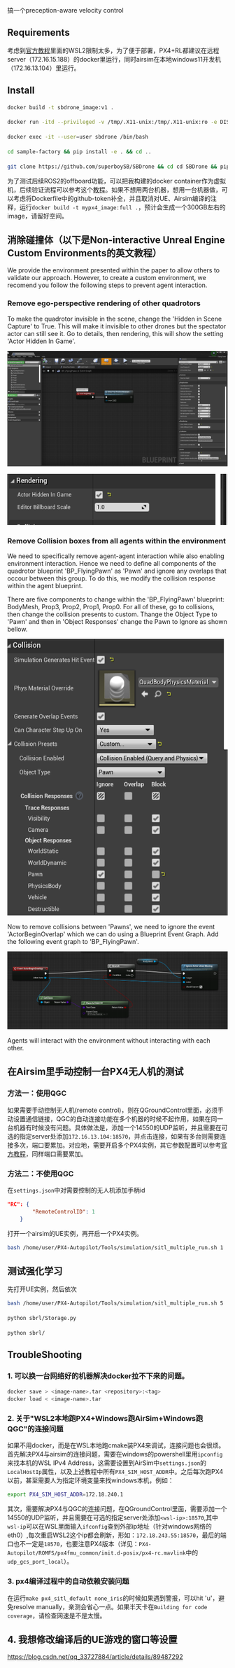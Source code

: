搞一个preception-aware velocity control

## Requirements
考虑到[官方教程](https://www.youtube.com/watch?v=e3HUKGAWdx0)里面的WSL2限制太多，为了便于部署，PX4+RL都建议在远程server（172.16.15.188）的docker里运行，同时airsim在本地windows11开发机（172.16.13.104）里运行。

## Install
```sh
docker build -t sbdrone_image:v1 .

docker run -itd --privileged -v /tmp/.X11-unix:/tmp/.X11-unix:ro -e DISPLAY=$DISPLAY --gpus all --user=user --env=PX4_SIM_HOST_ADDR=172.16.13.104 --network=host --name=sbdrone sbdrone_image:v1 /bin/bash

docker exec -it --user=user sbdrone /bin/bash

cd sample-factory && pip install -e . && cd ..

git clone https://github.com/superboySB/SBDrone && cd cd SBDrone && pip install -r requirements.txt && pip install -e .
```
为了测试后续ROS2的offboard功能，可以把我构建的docker container作为虚拟机，后续验证流程可以参考这个[教程](https://github.com/Jaeyoung-Lim/px4-offboard/blob/master/doc/ROS2_PX4_Offboard_Tutorial.md)。如果不想用两台机器，想用一台机器做，可以考虑将Dockerfile中的github-token补全，并且取消对UE、Airsim编译的注释，运行`docker build -t mypx4_image:full .`，预计会生成一个300GB左右的image，请留好空间。


## 消除碰撞体（以下是Non-interactive Unreal Engine Custom Environments的英文教程）
We provide the environment presented within the paper to allow others to validate our approach. However, to create a custom environment, we recomend you follow the following steps to prevent agent interaction.

### Remove ego-perspective rendering of other quadrotors
To make the quadrotor invisible in the scene, change the 'Hidden in Scene Capture' to True. This will make it invisible to other drones but the spectator actor can still see it. Go to details, then rendering, this will show the setting 'Actor Hidden In Game'.

![](./images/MakeActorHidden.png)

![](./images/MakeActorHiddenZoom.png)

### Remove Collision boxes from all agents within the environment
We need to specifically remove agent-agent interaction while also enabling environment interaction. Hence we need to define all components of the quadrotor blueprint 'BP_FlyingPawn' as 'Pawn' and ignore any overlaps that occour between this group. To do this, we modify the collision response within the agent blueprint.

There are five components to change within the 'BP_FlyingPawn' blueprint: BodyMesh, Prop3, Prop2, Prop1, Prop0. For all of these, go to collisions, then change the collision presents to custom. Thange the Object Type to 'Pawn' and then in 'Object Responses' change the Pawn to Ignore as shown bellow.

![](./images/CollisionPresets.png)

Now to remove collisions between 'Pawns', we need to ignore the event 'ActorBeginOverlap' which we can do using a Blueprint Event Graph. Add the following event graph to 'BP_FlyingPawn'.

![](./images/IgnoreCollisionBP.png)

Agents will interact with the environment without interacting with each other.

## 在Airsim里手动控制一台PX4无人机的测试
### 方法一：使用QGC
如果需要手动控制无人机(remote control)，则在QGroundControl里面，必须手动设置通信链接，QGC的自动连接功能在多个机器的时候不起作用，如果在同一台机器有时候没有问题。具体做法是，添加一个14550的UDP监听，并且需要在可选的指定server处添加`172.16.13.104:18570`，并点击连接，如果有多台则需要连接多次，端口要累加。对应地，需要开启多个PX4实例，其它参数配置可以参考[官方教程](https://microsoft.github.io/AirSim/px4_sitl/)，同样端口需要累加。

### 方法二：不使用QGC
在`settings.json`中对需要控制的无人机添加手柄id
```json
"RC": {
		"RemoteControlID": 1
	}
```
打开一个airsim的UE实例，再开启一个PX4实例。
```sh
bash /home/user/PX4-Autopilot/Tools/simulation/sitl_multiple_run.sh 1
```

## 测试强化学习
先打开UE实例，然后依次
```sh
bash /home/user/PX4-Autopilot/Tools/simulation/sitl_multiple_run.sh 5

python sbrl/Storage.py

python sbrl/


```

## TroubleShooting
### 1. 可以换一台网络好的机器解决docker拉不下来的问题。
```sh
docker save > <image-name>.tar <repository>:<tag>
docker load < <image-name>.tar
```
### 2. 关于"WSL2本地跑PX4+Windows跑AirSim+Windows跑QGC"的连接问题
如果不用docker，而是在WSL本地跑cmake装PX4来调试，连接问题也会很烦。首先解决PX4与airsim的连接问题，需要在windows的powershell里用`ipconfig`来找本机的WSL IPv4 Address，这需要设置到AirSim中`settings.json`的`LocalHostIp`属性，以及上述教程中所有`PX4_SIM_HOST_ADDR`中。之后每次跑PX4以前，甚至需要人为指定环境变量来找windows本机，例如：
```sh
export PX4_SIM_HOST_ADDR=172.18.240.1
```
其次，需要解决PX4与QGC的连接问题，在QGroundControl里面，需要添加一个14550的UDP监听，并且需要在可选的指定server处添加`<wsl-ip>:18570`,其中`wsl-ip`可以在WSL里面输入`ifconfig`查到外部ip地址（针对windows网络的eth0）,每次重启WSL2这个ip都会刷新，形如：`172.18.243.55:18570`，最后的端口也不一定是`18570`，也要注意PX4版本（详见：`PX4-Autopilot/ROMFS/px4fmu_common/init.d-posix/px4-rc.mavlink`中的`udp_gcs_port_local`）。

### 3. px4编译过程中的自动依赖安装问题
在运行`make px4_sitl_default none_iris`的时候如果遇到警报，可以hit 'u'，避免resolve manually，亲测会省心一点。如果半天卡在`Building for code coverage`，请检查网速是不是太慢。

## 4. 我想修改编译后的UE游戏的窗口等设置
https://blog.csdn.net/qq_33727884/article/details/89487292
